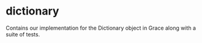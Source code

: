 # dictionary
Contains our implementation for the Dictionary object in Grace along with a suite of tests.
